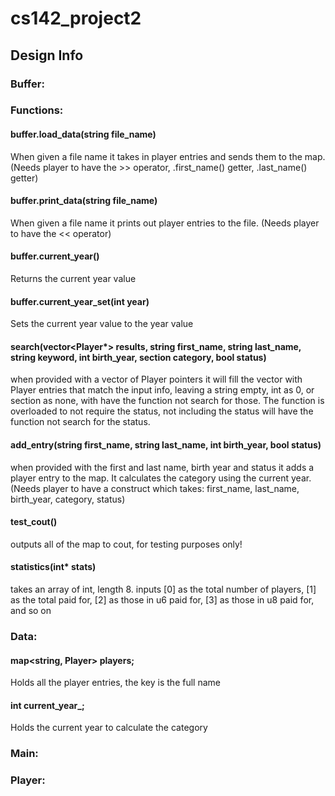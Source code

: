 # cs142_project2

## Design Info

### Buffer:
### Functions:
#### buffer.load_data(string file_name)
When given a file name it takes in player entries and sends them to the map. (Needs player to have the >> operator, .first_name() getter, .last_name() getter)
#### buffer.print_data(string file_name)
When given a file name it prints out player entries to the file. (Needs player to have the << operator)
#### buffer.current_year()
Returns the current year value
#### buffer.current_year_set(int year)
Sets the current year value to the year value
#### search(vector<Player*> results, string first_name, string last_name, string keyword, int birth_year, section category, bool status)
when provided with a vector of Player pointers it will fill the vector with Player entries that match the input info, leaving a string empty, int as 0, or section as none, with have the function not search for those. The function is overloaded to not require the status, not including the status will have the function not search for the status.
#### add_entry(string first_name, string last_name, int birth_year, bool status)
when provided with the first and last name, birth year and status it adds a player entry to the map. It calculates the category using the current year. (Needs player to have a construct which takes: first_name, last_name, birth_year, category, status)
#### test_cout()
outputs all of the map to cout, for testing purposes only!
#### statistics(int* stats)
takes an array of int, length 8. inputs [0] as the total number of players, [1] as the total paid for, [2] as those in u6 paid for, [3] as those in u8 paid for, and so on

### Data:
#### map<string, Player> players;
Holds all the player entries, the key is the full name
#### int current_year_;
Holds the current year to calculate the category
### Main:



### Player: 

